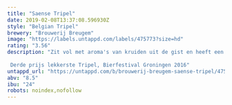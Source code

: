 ```yaml
---
title: "Saense Tripel"
date: 2019-02-08T13:37:08.596930Z
style: "Belgian Tripel"
brewery: "Brouwerij Breugem"
image: "https://labels.untappd.com/labels/475773?size=hd"
rating: "3.56"
description: "Zit vol met aroma's van kruiden uit de gist en heeft een fris citrusachtig karakter uit een mengsel van Amerikaanse en Duitse hopsoorten. Een intense en complexe Nederlandse tripel die toch makkelijk drinkt.   Derde prijs lekkerste Tripel, Bierfestival Groningen 2016"
untappd_url: "https://untappd.com/b/brouwerij-breugem-saense-tripel/475773"
abv: "8.5"
ibu: "24"
robots: noindex,nofollow
---
```

